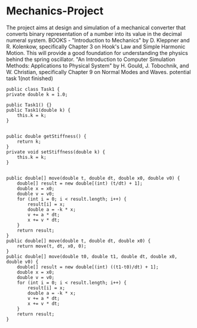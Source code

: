 # Mechanics-Project
The project aims at design and simulation of a mechanical converter that converts binary representation of a number into its value in the decimal numeral system. 
BOOKS - "Introduction to Mechanics" by D. Kleppner and R. Kolenkow, specifically Chapter 3 on Hook's Law and Simple Harmonic Motion. This will provide a good foundation for understanding the physics behind the spring oscillator.
"An Introduction to Computer Simulation Methods: Applications to Physical System" by H. Gould, J. Tobochnik, and W. Christian, specifically Chapter 9 on Normal Modes and Waves. potential task 1(not finished)





    

    public class Task1 {
    private double k = 1.0; 
    
    public Task1() {}
    public Task1(double k) {
        this.k = k;
    }
    

    public double getStiffness() {
        return k;
    }
    private void setStiffness(double k) {
        this.k = k;
    }
    
  
    public double[] move(double t, double dt, double x0, double v0) {
        double[] result = new double[(int) (t/dt) + 1];
        double x = x0;
        double v = v0;
        for (int i = 0; i < result.length; i++) {
            result[i] = x;
            double a = -k * x;
            v += a * dt;
            x += v * dt;
        }
        return result;
    }
    public double[] move(double t, double dt, double x0) {
        return move(t, dt, x0, 0);
    }
    public double[] move(double t0, double t1, double dt, double x0, double v0) {
        double[] result = new double[(int) ((t1-t0)/dt) + 1];
        double x = x0;
        double v = v0;
        for (int i = 0; i < result.length; i++) {
            result[i] = x;
            double a = -k * x;
            v += a * dt;
            x += v * dt;
        }
        return result;
    }
  
